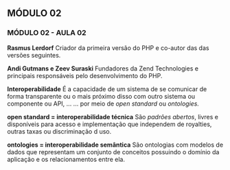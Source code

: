 ## MÓDULO 02
### MÓDULO 02 - AULA 02

**Rasmus Lerdorf**
Criador da primeira versão do PHP e co-autor das das versões seguintes.

**Andi Gutmans e Zeev Suraski**
Fundadores da Zend Technologies e principais responsáveis pelo desenvolvimento do PHP.

**Interoperabilidade**
É a capacidade de um sistema de se comunicar de forma transparente ou o mais próximo disso com outro sistema ou componente ou API, ...
... por meio de *open standard* ou *ontologies.*

**open standard = interoperabilidade técnica**
São *padrões abertos*, livres e disponíveis para acesso e implementação que independem de royalties, outras taxas ou discriminação d uso.

**ontologies = interoperabilidade semântica**
São ontologias com modelos de dados que representam um conjunto de conceitos possuindo o domínio da aplicação e os relacionamentos entre ela.
<!--stackedit_data:
eyJoaXN0b3J5IjpbMTY5ODgyMDEyNl19
-->